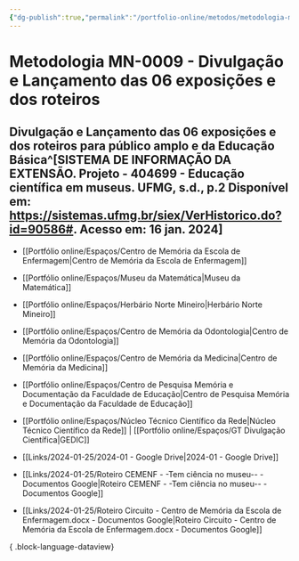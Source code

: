 ```yaml
---
{"dg-publish":true,"permalink":"/portfolio-online/metodos/metodologia-mn-0009-divulgacao-e-lancamento-das-06-exposicoes-e-dos-roteiros/","tags":["💼/🎯/🛠️"],"created":"2024-02-05T11:59:49.002-03:00","updated":"2024-02-05T11:35:18.395-03:00"}
---
```



# Metodologia MN-0009 - Divulgação e Lançamento das 06 exposições e dos roteiros

## Divulgação e Lançamento das 06 exposições e dos roteiros para público amplo e da Educação Básica^[SISTEMA DE INFORMAÇÃO DA EXTENSÃO. **Projeto - 404699 - Educação científica em museus**. UFMG, s.d., p.2 Disponível em: <https://sistemas.ufmg.br/siex/VerHistorico.do?id=90586#>. Acesso em: 16 jan. 2024]

- [[Portfólio online/Espaços/Centro de Memória da Escola de Enfermagem\|Centro de Memória da Escola de Enfermagem]]
- [[Portfólio online/Espaços/Museu da Matemática\|Museu da Matemática]]
- [[Portfólio online/Espaços/Herbário Norte Mineiro\|Herbário Norte Mineiro]]
- [[Portfólio online/Espaços/Centro de Memória da Odontologia\|Centro de Memória da Odontologia]]
- [[Portfólio online/Espaços/Centro de Memória da Medicina\|Centro de Memória da Medicina]]
- [[Portfólio online/Espaços/Centro de Pesquisa Memória e Documentação da Faculdade de Educação\|Centro de Pesquisa Memória e Documentação da Faculdade de Educação]]
- [[Portfólio online/Espaços/Núcleo Técnico Científico da Rede\|Núcleo Técnico Científico da Rede]] | [[Portfólio online/Espaços/GT Divulgação Científica\|GEDIC]]

- [[Links/2024-01-25/2024-01 - Google Drive\|2024-01 - Google Drive]]
- [[Links/2024-01-25/Roteiro CEMENF - -Tem ciência no museu-- - Documentos Google\|Roteiro CEMENF - -Tem ciência no museu-- - Documentos Google]]
- [[Links/2024-01-25/Roteiro Circuito - Centro de Memória da Escola de Enfermagem.docx - Documentos Google\|Roteiro Circuito - Centro de Memória da Escola de Enfermagem.docx - Documentos Google]]

{ .block-language-dataview}